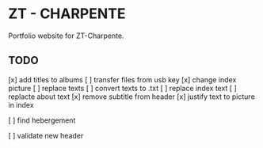 ZT - CHARPENTE
==============

Portfolio website for ZT-Charpente.

TODO
----

[x] add titles to albums
[ ] transfer files from usb key
[x] change index picture
[ ] replace texts
    [ ] convert texts to .txt
    [ ] replace index text
    [ ] replacte about text
[x] remove subtitle from header
[x] justify text to picture in index

[ ] find hebergement

[ ] validate new header
